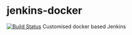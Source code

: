 # jenkins-docker
[![Build Status](http://jenkins.ecs.devfactory.com/job/jenkins-docker/job/master/10/badge/icon)](http://jenkins.ecs.devfactory.com/job/jenkins-docker/job/master/10/)
Customised docker based Jenkins

